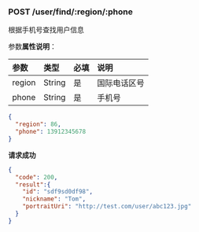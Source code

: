 ### POST /user/find/:region/:phone

根据手机号查找用户信息

参数**属性说明**：

| 参数        |  类型    | 必填  | 说明              
| :----------|:-------- |:-----|:----------------
| region     |  String  | 是   | 国际电话区号
| phone      |  String  | 是   | 手机号

```json
{
  "region": 86,
  "phone": 13912345678
}
```

**请求成功**

```json
{
  "code": 200,
  "result":{
    "id": "sdf9sd0df98",
    "nickname": "Tom",
    "portraitUri": "http://test.com/user/abc123.jpg"
  }
}
```
